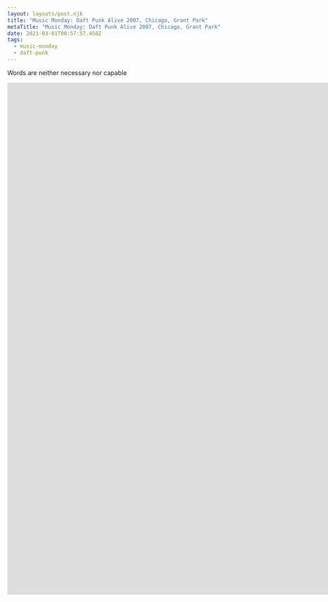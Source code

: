 ```yaml
---
layout: layouts/post.njk
title: "Music Monday: Daft Punk Alive 2007, Chicago, Grant Park"
metaTitle: "Music Monday: Daft Punk Alive 2007, Chicago, Grant Park"
date: 2021-03-01T00:57:57.458Z
tags:
  - music-monday
  - daft-punk
---
```

Words are neither necessary nor capable

<iframe width="2231" height="1169" src="https://www.youtube.com/embed/FsvmwR3rtoM" title="YouTube video player" frameborder="0" allow="accelerometer; autoplay; clipboard-write; encrypted-media; gyroscope; picture-in-picture" allowfullscreen></iframe>